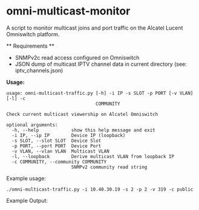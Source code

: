 omni-multicast-monitor
======================
A script to monitor multicast joins and port traffic on the Alcatel Lucent Omniswitch platform.

** Requirements **
- SNMPv2c read access configured on Omniswitch
- JSON dump of multicast IPTV channel data in current directory (see: iptv_channels.json)

**Usage:**
```
usage: omni-multicast-traffic.py [-h] -i IP -s SLOT -p PORT [-v VLAN] [-l] -c
                                 COMMUNITY

Check current multicast viewership on Alcatel Omniswitch

optional arguments:
  -h, --help            show this help message and exit
  -i IP, --ip IP        Device IP (loopback)
  -s SLOT, --slot SLOT  Device Slot
  -p PORT, --port PORT  Device Port
  -v VLAN, --vlan VLAN  Multicast VLAN
  -l, --loopback        Derive multicast VLAN from loopback IP
  -c COMMUNITY, --community COMMUNITY
                        SNMPv2 community read string
```



Example usage:
```
./omni-multicast-traffic.py -i 10.40.30.19 -s 2 -p 2 -v 319 -c public
```

Example Output:
